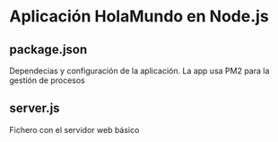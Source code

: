 # Aplicación HolaMundo en Node.js
## package.json
Dependecias y configuración de la aplicación. La app usa PM2 para la gestión de procesos
## server.js
Fichero con el servidor web básico

